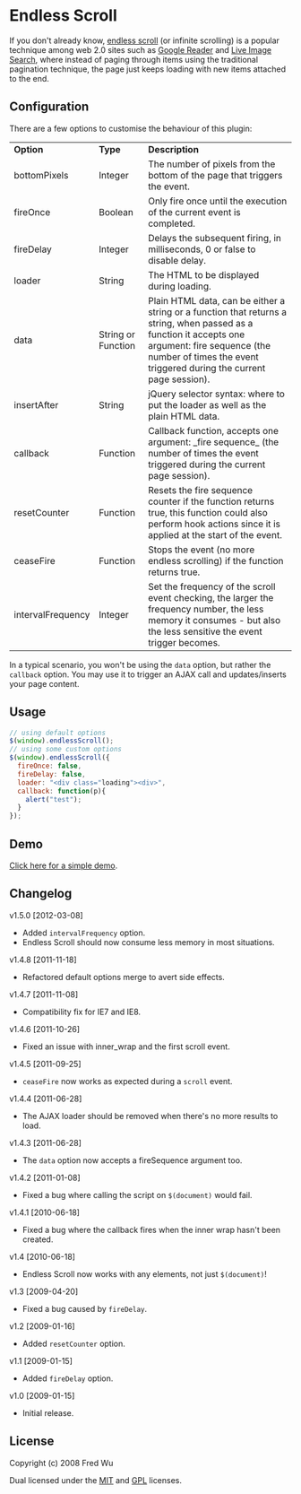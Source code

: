 # Endless Scroll

If you don't already know, [endless scroll](http://www.google.com/search?q=endless+scroll) (or infinite scrolling) is a popular technique among web 2.0 sites such as [Google Reader](http://reader.google.com/) and [Live Image Search](http://www.live.com/?scope=images), where instead of paging through items using the traditional pagination technique, the page just keeps loading with new items attached to the end.

## Configuration

There are a few options to customise the behaviour of this plugin:

<table>
  <tr>
    <td><strong>Option</strong></td>
    <td><strong>Type</strong></td>
    <td><strong>Description</strong></td>
  </tr>
  <tr>
    <td>bottomPixels</td>
    <td>Integer</td>
    <td>The number of pixels from the bottom of the page that triggers the event.</td>
  </tr>
  <tr>
    <td>fireOnce</td>
    <td>Boolean</td>
    <td>Only fire once until the execution of the current event is completed.</td>
  </tr>
  <tr>
    <td>fireDelay</td>
    <td>Integer</td>
    <td>Delays the subsequent firing, in milliseconds, 0 or false to disable delay.</td>
  </tr>
  <tr>
    <td>loader</td>
    <td>String</td>
    <td>The HTML to be displayed during loading.</td>
  </tr>
  <tr>
    <td>data</td>
    <td>String or Function</td>
    <td>Plain HTML data, can be either a string or a function that returns a string, when passed as a function it accepts one argument: fire sequence (the number of times the event triggered during the current page session).</td>
  </tr>
  <tr>
    <td>insertAfter</td>
    <td>String</td>
    <td>jQuery selector syntax: where to put the loader as well as the plain HTML data.</td>
  </tr>
  <tr>
    <td>callback</td>
    <td>Function</td>
    <td>Callback function, accepts one argument: _fire sequence_ (the number of times the event triggered during the current page session).</td>
  </tr>
  <tr>
    <td>resetCounter</td>
    <td>Function</td>
    <td>Resets the fire sequence counter if the function returns true, this function could also perform hook actions since it is applied at the start of the event.</td>
  </tr>
  <tr>
    <td>ceaseFire</td>
    <td>Function</td>
    <td>Stops the event (no more endless scrolling) if the function returns true.</td>
  </tr>
  <tr>
    <td>intervalFrequency</td>
    <td>Integer</td>
    <td>Set the frequency of the scroll event checking, the larger the frequency number, the less memory it consumes - but also the less sensitive the event trigger becomes.</td>
  </tr>
</table>

In a typical scenario, you won't be using the `data` option, but rather the `callback` option. You may use it to trigger an AJAX call and updates/inserts your page content.

## Usage

``` js
// using default options
$(window).endlessScroll();
// using some custom options
$(window).endlessScroll({
  fireOnce: false,
  fireDelay: false,
  loader: "<div class="loading"><div>",
  callback: function(p){
    alert("test");
  }
});
```

## Demo

[Click here for a simple demo](http://fredwu.github.com/jquery-endless-scroll/).

## Changelog

v1.5.0 [2012-03-08]

- Added `intervalFrequency` option.
- Endless Scroll should now consume less memory in most situations.

v1.4.8 [2011-11-18]

- Refactored default options merge to avert side effects.

v1.4.7 [2011-11-08]

- Compatibility fix for IE7 and IE8.

v1.4.6 [2011-10-26]

- Fixed an issue with inner_wrap and the first scroll event.

v1.4.5 [2011-09-25]

- `ceaseFire` now works as expected during a `scroll` event.

v1.4.4 [2011-06-28]

- The AJAX loader should be removed when there's no more results to load.

v1.4.3 [2011-06-28]

- The `data` option now accepts a fireSequence argument too.

v1.4.2 [2011-01-08]

- Fixed a bug where calling the script on `$(document)` would fail.

v1.4.1 [2010-06-18]

- Fixed a bug where the callback fires when the inner wrap hasn't been created.

v1.4 [2010-06-18]

- Endless Scroll now works with any elements, not just `$(document)`!

v1.3 [2009-04-20]

- Fixed a bug caused by `fireDelay`.

v1.2 [2009-01-16]

- Added `resetCounter` option.

v1.1 [2009-01-15]

- Added `fireDelay` option.

v1.0 [2009-01-15]

- Initial release.

## License

Copyright (c) 2008 Fred Wu

Dual licensed under the [MIT](http://www.opensource.org/licenses/mit-license.php) and [GPL](http://www.gnu.org/licenses/gpl.html) licenses.
